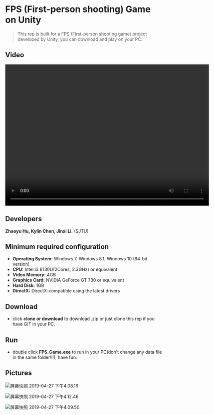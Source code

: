 # FPS (First-person shooting) Game on Unity

> This rep is built for a FPS (First-person shooting game) project developed by Unity, you can download and play on your PC.

## Video

<video src="http://f.us.sinaimg.cn/003V8mzMlx07qjXblRWU0104120083os0E010.mp4?label=mp4_hd&template=1036x480.28.0&Expires=1556357226&ssig=s/BUYHkMiT&KID=unistore,video" width="650" height="450" controls="controls">
Your browser does not support the video tag.
</video>

## Developers

**Zhaoyu Hu, Kylin Chen, Jinxi Li.** (SJTU)

## Minimum required configuration

- **Operating System:** Windows 7, Windows 8.1, Windows 10 (64-bit version)
- **CPU:** Intel i3 8130U(2Cores, 2.3GHz) or equivalent
- **Video Memory:** 4GB
- **Graphics Card:** NVIDIA GeForce GT 730 or equivalent
- **Hard Disk:** 1GB
- **DirectX:** DirectX-compatible using the latest drivers

## Download

- click **clone or download** to download .zip or just clone this rep if you have GIT in your PC.

## Run

- double click **FPS_Game.exe** to run in your PC(don't change any data file in the same folder!!!), have fun.

## Pictures

![屏幕快照 2019-04-27 下午4.08.16](http://kylinhub.oss-cn-shanghai.aliyuncs.com/2019-10-16-game1.jpg)

![屏幕快照 2019-04-27 下午4.12.46](http://kylinhub.oss-cn-shanghai.aliyuncs.com/2019-10-16-game2.jpg)

![屏幕快照 2019-04-27 下午4.09.50](http://kylinhub.oss-cn-shanghai.aliyuncs.com/2019-10-16-game3.jpg)

